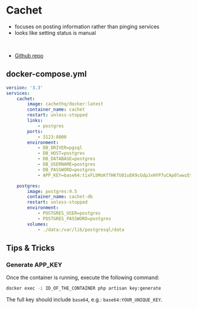 # Cachet

- focuses on posting information rather than pinging services
- looks like setting status is manual

<br>

- [Github repo](https://github.com/CachetHQ/Docker)


## docker-compose.yml
```yml
version: '3.3'
services:
    cachet:
        image: cachethq/docker:latest
        container_name: cachet
        restart: unless-stopped
        links:
            - postgres
        ports:
            - 3123:8000
        environment:
            - DB_DRIVER=pgsql
            - DB_HOST=postgres
            - DB_DATABASE=postgres
            - DB_USERNAME=postgres
            - DB_PASSWORD=postgres
            - APP_KEY=base64:tixFLbMoKffHKfUO1uEK9cGdpJxHYP7uCAp0lwwzEtM=

    postgres:
        image: postgres:9.5
        container_name: cachet-db
        restart: unless-stopped
        environment:
            - POSTGRES_USER=postgres
            - POSTGRES_PASSWORD=postgres
        volumes:
            - ./data:/var/lib/postgresql/data
```

## Tips & Tricks

### Generate APP_KEY
Once the container is running, execute the following command:
```sh
docker exec -i ID_OF_THE_CONTAINER php artisan key:generate
```
The full key should include `base64`, e.g.: `base64:YOUR_UNIQUE_KEY`.
